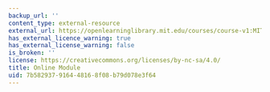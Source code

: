 ```yaml
---
backup_url: ''
content_type: external-resource
external_url: https://openlearninglibrary.mit.edu/courses/course-v1:MITx+7.InT+2021_Fall/about
has_external_licence_warning: true
has_external_license_warning: false
is_broken: ''
license: https://creativecommons.org/licenses/by-nc-sa/4.0/
title: Online Module
uid: 7b582937-9164-4816-8f08-b79d078e3f64
---
```

